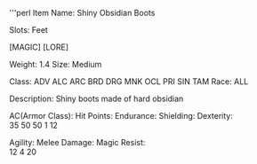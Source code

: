 '''perl
Item Name: Shiny Obsidian Boots
 
Slots: Feet 
 
[MAGIC] [LORE] 
 
Weight: 1.4  Size: Medium  
 
Class: ADV ALC ARC BRD DRG MNK OCL PRI SIN TAM 
Race: ALL
 
Description: Shiny boots made of hard obsidian
 
AC(Armor Class):         Hit Points:              Endurance:               Shielding:               Dexterity:               
35                       50                       50                       1                        12                       
 
Agility:                 Melee Damage:            Magic Resist:            
12                       4                        20             
